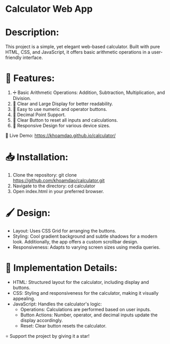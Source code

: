 # Calculator Web App

# Description: 
This project is a simple, yet elegant web-based calculator. Built with pure HTML, CSS, and JavaScript, it offers basic arithmetic operations in a user-friendly interface.

# 🚀 Features:
1. ➗ Basic Arithmetic Operations: Addition, Subtraction, Multiplication, and Division.
2. 🎯 Clear and Large Display for better readability.
3. 🔘 Easy to use numeric and operator buttons.
4. 🔵 Decimal Point Support.
5. 🔴 Clear Button to reset all inputs and calculations.
6. 📲 Responsive Design for various device sizes.

🔗 Live Demo: https://khoamdao.github.io/calculator/

# 📥 Installation:
1. Clone the repository: git clone https://github.com/khoamdao/calculator.git
2. Navigate to the directory: cd calculator
3. Open index.html in your preferred browser.

# 🖌 Design:
+ Layout: Uses CSS Grid for arranging the buttons.
+ Styling: Cool gradient background and subtle shadows for a modern look. Additionally, the app offers a custom scrollbar design.
+ Responsiveness: Adapts to varying screen sizes using media queries.

# 📜 Implementation Details:
+ HTML: Structured layout for the calculator, including display and buttons.
+ CSS: Styling and responsiveness for the calculator, making it visually appealing.
+ JavaScript: Handles the calculator's logic:
    - Operations: Calculations are performed based on user inputs.
    - Button Actions: Number, operator, and decimal inputs update the display accordingly.
    - Reset: Clear button resets the calculator.
 
⭐ Support the project by giving it a star!

